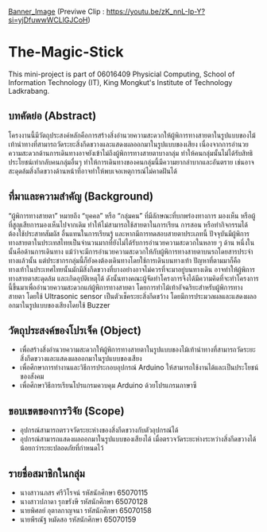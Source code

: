 [Banner_Image](https://github.com/FewIT20/the-magic-stick-phypro66/blob/5b6c1e36c80b24a94d0c402a4145f46956aa50fe/TheMagicStickPoster.jpg?raw=true)
(Previwe Clip : https://youtu.be/zK_nnL-Ip-Y?si=yjDfuwwWCLlGJCoH)

# The-Magic-Stick

This mini-project is part of 06016409 Physicial Computing, School of Information Technology (IT), King Mongkut's Institute of Technology Ladkrabang.


## บทคัดย่อ (Abstract)

โครงงานนี้มีวัตถุประสงค์หลักคือการสร้างสิ่งอำนวยความสะดวกให้ผู้พิการทางสายตาในรูปแบบของไม้เท้านำทางที่สามารถวัดระยะสิ่งกีดขวางและแสดงผลออกมาในรูปแบบของเสียง เนื่องจากการอำนวยความสะดวกด้านการเดินทางอาจยังเข้าไม่ถึงผู้พิการทางสายตาบางกลุ่ม ทำให้คนกลุ่มนั้นไม่ได้รับสิทธิประโยชน์เท่ากลับคนกลุ่มอื่นๆ ทำให้การเดินทางของคนกลุ่มนี้มีความยากลำบากและอันตราย เช่นอาจสะดุดล้มสิ่งกีดขวางด้านหน้าที่อาจทำให้พบเจอเหตุการณ์ไม่คาดฝันได้

## ที่มาและความสำคัญ (Background)

“ผู้พิการทางสายตา” หมายถึง “บุคคล” หรือ “กลุ่มคน” ที่มีลักษณะที่บกพร่องทางการ มองเห็น หรือผู้ที่สูญเสียการมองเห็นไปจากเดิม ทำให้ไม่สามารถใช้สายตาในการเรียน การสอน หรือทำกิจกรรมได้ ต้องใช้ประสาทสัมผัส อื่นแทนในการเรียนรู้ และหากมีการทดสอบสายตาประเภทนี้ ปัจจุบันมีผู้พิการทางสายตาในประเทสไทยเป็นจำนวนมากที่ยังไม่ได้รับการอำนวยความสะดวกในหลาย ๆ ด้าน หนึ่งในนั้นคือด้านการเดินทาง แม้ว่าจะมีการอำนวยความสะดวกให้กับผู้พิการทางสายตาบนรถโดยสารประจำทางแล้วนั้น แต่ประชากรกลุ่มนี้ก็ยังคงต้องเดินทางโดยใช้การเดินบนทางเท้า ปัญหาที่ตามมาก็คือทางเท้าในประเทศไทยนั้นมักมีสิ่งกีดขวางที่บางอย่างอาจไม่ควรที่จะมาอยู่บนทางเดิน อาจทำให้ผู้พิการทางสายตาสะดุดล้ม และเกิดอุบัติเหตุได้ ดังนั้นทางคณะผู้จัดทำโครงการจึงได้มีความคิดที่จะทำโครงการนี้ขึ้นมาเพื่ออำนวยความสะดวกแก่ผู้พิการทางสายตา โดยการทำไม้เท้าอัจฉริยะสำหรับผู้พิการทางสายตา โดยใช้ Ultrasonic sensor เป็นตัวเช็คระยะสิ่งกีดขว้าง โดยมีการประมวลผลและแสดงผลออกมาในรูปแบบของเสียงโดยใช้ Buzzer

## วัตถุประสงค์ของโปรเจ็ค (Object)

- เพื่อสร้างสิ่งอำนวยความสะดวกให้ผู้พิการทางสายตาในรูปแบบของไม้เท้านำทางที่สามารถวัดระยะสิ่งกีดขวางและแสดงผลออกมาในรูปแบบของเสียง
- เพื่อศึกษาการทำงานและวิธีการประกอบอุปกรณ์ Arduino ให้สามารถใช้งานได้และเป็นประโยชน์ของสังคม
- เพื่อศึกษาวิธีการเรียนโปรแกรมควบคุม Arduino ด้วยโปรแกรมภาษาซี

## ขอบเขตของการวิจัย (Scope)

- อุปกรณ์สามารถตรวจวัดระยะห่างของสิ่งกีดขวางกับตัวอุปกรณ์ได้
- อุปกรณ์สามารถแสดงผลออกมาในรูปแบบของเสียงได้ เมื่อตรวจวัดระยะห่างระหว่างสิ่งกีดขวางได้น้อยกว่าระยะปลอดภัยที่กำหนดไว้


## รายชื่อสมาชิกในกลุ่ม
- นางสาวนภสร ศรีวิโรจน์ รหัสนักศึกษา 65070115
- นางสาวปภาดา รุกขรังษี รหัสนักศึกษา 65070128
- นายพิศลย์ อุตาลกาญจนา รหัสนักศึกษา 65070158
- นายพีรณัฐ หมัดสอ รหัสนักศึกษา 65070159
